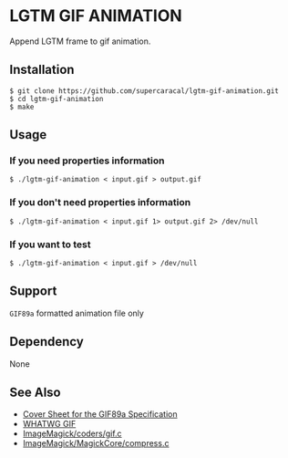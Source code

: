 # LGTM GIF ANIMATION

Append LGTM frame to gif animation.

## Installation

```
$ git clone https://github.com/supercaracal/lgtm-gif-animation.git
$ cd lgtm-gif-animation
$ make
```

## Usage

### If you need properties information

```
$ ./lgtm-gif-animation < input.gif > output.gif
```

### If you don't need properties information

```
$ ./lgtm-gif-animation < input.gif 1> output.gif 2> /dev/null
```

### If you want to test

```
$ ./lgtm-gif-animation < input.gif > /dev/null
```

## Support

`GIF89a` formatted animation file only

## Dependency

None

## See Also

* [Cover Sheet for the GIF89a Specification](https://www.w3.org/Graphics/GIF/spec-gif89a.txt)
* [WHATWG GIF](https://wiki.whatwg.org/wiki/GIF)
* [ImageMagick/coders/gif.c](https://github.com/ImageMagick/ImageMagick/blob/master/coders/gif.c)
* [ImageMagick/MagickCore/compress.c](https://github.com/ImageMagick/ImageMagick/blob/master/MagickCore/compress.c)
